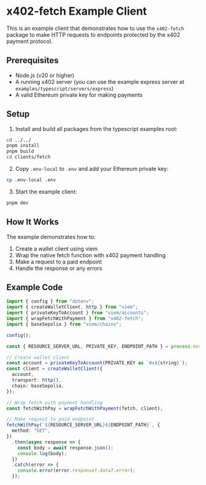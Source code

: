 # x402-fetch Example Client

This is an example client that demonstrates how to use the `x402-fetch` package to make HTTP requests to endpoints protected by the x402 payment protocol.

## Prerequisites

- Node.js (v20 or higher)
- A running x402 server (you can use the example express server at `examples/typescript/servers/express`)
- A valid Ethereum private key for making payments

## Setup

1. Install and build all packages from the typescript examples root:
```bash
cd ../../
pnpm install
pnpm build
cd clients/fetch
```

2. Copy `.env-local` to `.env` and add your Ethereum private key:
```bash
cp .env-local .env
```

3. Start the example client:
```bash
pnpm dev
```

## How It Works

The example demonstrates how to:
1. Create a wallet client using viem
2. Wrap the native fetch function with x402 payment handling
3. Make a request to a paid endpoint
4. Handle the response or any errors

## Example Code

```typescript
import { config } from "dotenv";
import { createWalletClient, http } from "viem";
import { privateKeyToAccount } from "viem/accounts";
import { wrapFetchWithPayment } from "x402-fetch";
import { baseSepolia } from "viem/chains";

config();

const { RESOURCE_SERVER_URL, PRIVATE_KEY, ENDPOINT_PATH } = process.env;

// Create wallet client
const account = privateKeyToAccount(PRIVATE_KEY as `0x${string}`);
const client = createWalletClient({
  account,
  transport: http(),
  chain: baseSepolia,
});

// Wrap fetch with payment handling
const fetchWithPay = wrapFetchWithPayment(fetch, client);

// Make request to paid endpoint
fetchWithPay(`${RESOURCE_SERVER_URL}${ENDPOINT_PATH}`, {
  method: "GET",
})
  .then(async response => {
    const body = await response.json();
    console.log(body);
  })
  .catch(error => {
    console.error(error.response?.data?.error);
  });
```
